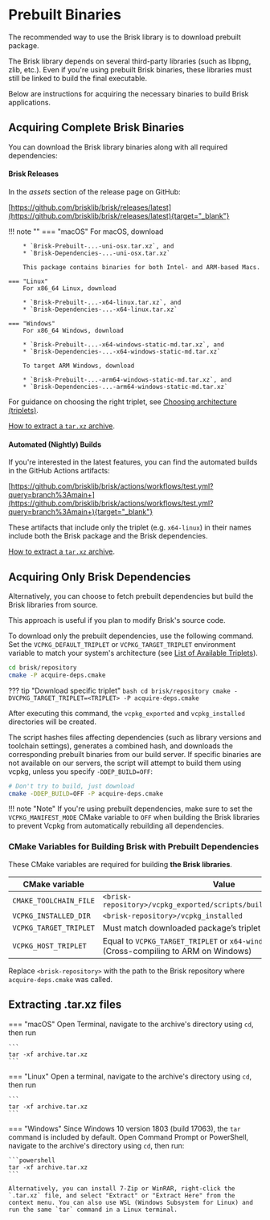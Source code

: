 # Prebuilt Binaries

The recommended way to use the Brisk library is to download prebuilt package.

The Brisk library depends on several third-party libraries (such as libpng, zlib, etc.). Even if you're using prebuilt Brisk binaries, these libraries must still be linked to build the final executable.

Below are instructions for acquiring the necessary binaries to build Brisk applications.

## Acquiring Complete Brisk Binaries

You can download the Brisk library binaries along with all required dependencies:

#### Brisk Releases

In the *assets* section of the release page on GitHub:

[https://github.com/brisklib/brisk/releases/latest](https://github.com/brisklib/brisk/releases/latest){target="_blank"}

!!! note ""
    === "macOS"
        For macOS, download 

        * `Brisk-Prebuilt-...-uni-osx.tar.xz`, and
        * `Brisk-Dependencies-...-uni-osx.tar.xz`

        This package contains binaries for both Intel- and ARM-based Macs.

    === "Linux"
        For x86_64 Linux, download 

        * `Brisk-Prebuilt-...-x64-linux.tar.xz`, and
        * `Brisk-Dependencies-...-x64-linux.tar.xz`

    === "Windows"
        For x86_64 Windows, download

        * `Brisk-Prebuilt-...-x64-windows-static-md.tar.xz`, and
        * `Brisk-Dependencies-...-x64-windows-static-md.tar.xz`

        To target ARM Windows, download

        * `Brisk-Prebuilt-...-arm64-windows-static-md.tar.xz`, and
        * `Brisk-Dependencies-...-arm64-windows-static-md.tar.xz`

For guidance on choosing the right triplet, see [Choosing architecture (triplets)](../advanced/triplets.md).

[How to extract a `tar.xz` archive](#extracting-tarxz-files).

#### Automated (Nightly) Builds

If you're interested in the latest features, you can find the automated builds in the GitHub Actions artifacts:

[https://github.com/brisklib/brisk/actions/workflows/test.yml?query=branch%3Amain+](https://github.com/brisklib/brisk/actions/workflows/test.yml?query=branch%3Amain+){target="_blank"}

These artifacts that include only the triplet (e.g. `x64-linux`) in their names include both the Brisk package and the Brisk dependencies.

[How to extract a `tar.xz` archive](#extracting-tarxz-files).

## Acquiring Only Brisk Dependencies

Alternatively, you can choose to fetch prebuilt dependencies but build the Brisk libraries from source.

This approach is useful if you plan to modify Brisk's source code.

To download only the prebuilt dependencies, use the following command. Set the `VCPKG_DEFAULT_TRIPLET` or `VCPKG_TARGET_TRIPLET` environment variable to match your system's architecture (see [List of Available Triplets](../advanced/triplets.md#list-of-supported-triplets)).

```bash
cd brisk/repository
cmake -P acquire-deps.cmake
```

??? tip "Download specific triplet"
    ```bash
    cd brisk/repository
    cmake -DVCPKG_TARGET_TRIPLET=<TRIPLET> -P acquire-deps.cmake
    ```

After executing this command, the `vcpkg_exported` and `vcpkg_installed` directories will be created.

The script hashes files affecting dependencies (such as library versions and toolchain settings), generates a combined hash, and downloads the corresponding prebuilt binaries from our build server. If specific binaries are not available on our servers, the script will attempt to build them using vcpkg, unless you specify `-DDEP_BUILD=OFF`:

```bash
# Don't try to build, just download
cmake -DDEP_BUILD=OFF -P acquire-deps.cmake
```

!!! note "Note"
    If you're using prebuilt dependencies, make sure to set the `VCPKG_MANIFEST_MODE` CMake variable to `OFF` when building the Brisk libraries to prevent Vcpkg from automatically rebuilding all dependencies.

### CMake Variables for Building Brisk with Prebuilt Dependencies

These CMake variables are required for building __the Brisk libraries__.

| CMake variable                      | Value                                                                                          |
|-------------------------------------|------------------------------------------------------------------------------------------------|
| <nobr>`CMAKE_TOOLCHAIN_FILE`</nobr> | `<brisk-repository>/vcpkg_exported/scripts/buildsystems/vcpkg.cmake`                           |
| `VCPKG_INSTALLED_DIR`               | `<brisk-repository>/vcpkg_installed`                                                           |
| `VCPKG_TARGET_TRIPLET`              | Must match downloaded package’s triplet                                                        |
| `VCPKG_HOST_TRIPLET`                | Equal to `VCPKG_TARGET_TRIPLET` or `x64-windows-static-md` (Cross-compiling to ARM on Windows) |

Replace `<brisk-repository>` with the path to the Brisk repository where `acquire-deps.cmake` was called.

## Extracting .tar.xz files

=== "macOS"
    Open Terminal, navigate to the archive's directory using `cd`, then run
    
    ```
    tar -xf archive.tar.xz
    ```

=== "Linux"
    Open a terminal, navigate to the archive's directory using `cd`, then run 

    ```
    tar -xf archive.tar.xz
    ```

=== "Windows"
    Since Windows 10 version 1803 (build 17063), the `tar` command is included by default. Open Command Prompt or PowerShell, navigate to the archive's directory using `cd`, then run:

    ```powershell
    tar -xf archive.tar.xz
    ```

    Alternatively, you can install 7-Zip or WinRAR, right-click the `.tar.xz` file, and select "Extract" or "Extract Here" from the context menu. You can also use WSL (Windows Subsystem for Linux) and run the same `tar` command in a Linux terminal.
